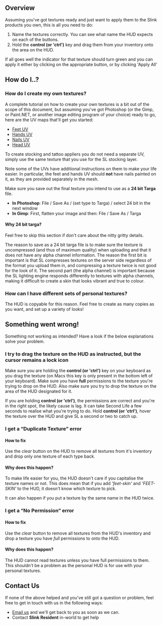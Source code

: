 ## Overview

Assuming you've got textures ready and just want to apply them to the Slink products you own, this is all you need to do:

1. Name the textures correctly. You can see what name the HUD expects on each of the buttons.
2. Hold the **control (or 'ctrl')** key and drag them from your inventory onto the area on the HUD.

If all goes well the indicator for that texture should turn green and you can apply it either by clicking on the appropriate button, or by clicking 'Apply All'

## How do I..?

### How do I create my own textures?

A complete tutorial on how to create your own textures is a bit out of the scope of this document, but assuming you've got Photoshop (or the Gimp, or Paint.NET, or another image editing program of your choice) ready to go, here are the UV maps that'll get you started:

* [Feet UV](https://s3.amazonaws.com/slink-assets/Feet+UV+template.png)
* [Hands UV](https://s3.amazonaws.com/slink-assets/Hands+UV+template.png)
* [Nails UV](https://s3.amazonaws.com/slink-assets/Nails+UV+template.png)
* [Head UV](https://s3.amazonaws.com/slink-assets/Slink+Visage+Face+UV.png)

To create stocking and tattoo appliers you do not need a separate UV, simply use the same texture that you use for the SL stocking layer.

Note some of the UVs have additional instructions on them to make your life easier. In particular, the feet and hands UV should **not** have nails painted on it, as they are provided separately in the mesh.

Make sure you save out the final texture you intend to use as a **24 bit Targa** file.

* **In Photoshop**: File / Save As / (set type to Targa) / select 24 bit in the next window
* **In Gimp**: First, flatten your image and then: File / Save As / Targa

#### Why 24 bit targa?

Feel free to skip this section if don't care about the nitty gritty details.

The reason to save as a 24 bit targa file is to make sure the texture is uncompressed (and thus of maximum quality) when uploading and that it does not have any alpha channel information. The reason the first bit is important is that SL compresses textures on the server side regardless of the format you upload them in, and compressing a texture twice is not good for the look of it. The second part (the alpha channel) is important because the SL lighting engine responds differently to textures with alpha channels, making it difficult to create a skin that looks vibrant and true to colour.

### How can I have different sets of personal textures?

The HUD is copyable for this reason. Feel free to create as many copies as you want, and set up a variety of looks!



## Something went wrong!

Something not working as intended? Have a look if the below explanations solve your problem.

### I try to drag the texture on the HUD as instructed, but the cursor remains a lock icon

Make sure you are holding the **control (or 'ctrl')** key on your keyboard as you drag the texture (on Macs this key is only present in the bottom left of your keyboard). Make sure you have **full** permissions to the texture you're trying to drop on the HUD. Also make sure you try to drop the texture on the area of the HUD designated for it.

If you are holding **control (or 'ctrl')**, the permissions are correct and you're in the right spot, the likely cause is lag. It can take Second Life a few seconds to realise what you're trying to do. Hold **control (or 'ctrl')**, hover the texture over the HUD and give SL a second or two to catch up.

### I get a &ldquo;Duplicate Texture&rdquo; error

#### How to fix

Use the _clear_ button on the HUD to remove all textures from it's inventory and drop only one texture of each type back.

#### Why does this happen?

To make life easier for you, the HUD doesn't care if you capitalise the texture names or not. This does mean that if you add _'feet-skin'_ and _'FEET-SKIN'_ to the HUD, it doesn't know which texture to pick.

It can also happen if you put a texture by the same name in the HUD twice.

### I get a &ldquo;No Permission&rdquo; error

#### How to fix

Use the _clear_ button to remove all textures from the HUD's inventory and drop a texture you have *full* permissions to onto the HUD.

#### Why does this happen?

The HUD cannot read textures unless you have full permissions to them. This shouldn't be a problem as the personal HUD is for use with your personal textures.

## Contact Us

If none of the above helped and you've still got a question or problem, feel free to get in touch with us in the following ways:

* [Email us](mailto:slinkhelp@gmail.com "Contact slink support") and we'll get back to you as soon as we can.
* Contact **Slink Resident** in-world to get help
